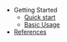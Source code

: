 - Getting Started
	- [Quick start](quickstart.md)
	- [Basic Usage](basic-usage.md)
- [References](references.md)